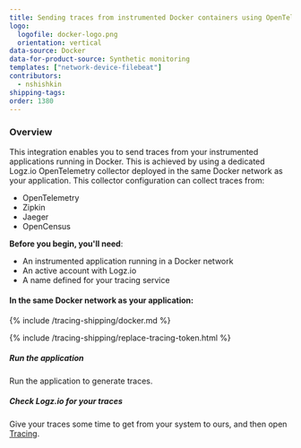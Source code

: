 ```yaml
---
title: Sending traces from instrumented Docker containers using OpenTelemetry
logo:
  logofile: docker-logo.png
  orientation: vertical
data-source: Docker
data-for-product-source: Synthetic monitoring
templates: ["network-device-filebeat"]
contributors:
  - nshishkin
shipping-tags:
order: 1380
---
```


### Overview

This integration enables you to send traces from your instrumented applications running in Docker. This is achieved by using a dedicated Logz.io OpenTelemetry collector deployed in the same Docker network as your application. This collector configuration can collect traces from:

* OpenTelemetry
* Zipkin
* Jaeger
* OpenCensus 


<div id="local-host">


**Before you begin, you'll need**:

* An instrumented application running in a Docker network
* An active account with Logz.io
* A name defined for your tracing service


<div class="tasklist">

#### In the same Docker network as your application:

{% include /tracing-shipping/docker.md %}

{% include /tracing-shipping/replace-tracing-token.html %}


##### Run the application

Run the application to generate traces.


##### Check Logz.io for your traces

Give your traces some time to get from your system to ours, and then open [Tracing](https://app.logz.io/#/dashboard/jaeger).

</div>


